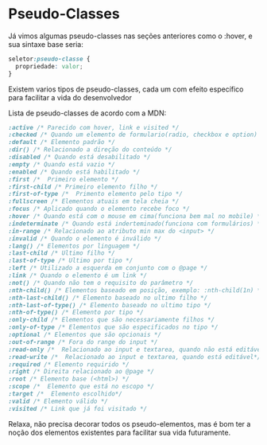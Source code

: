 # Pseudo-Classes

Já vimos algumas pseudo-classes nas seções anteriores como o :hover, e sua sintaxe base seria:

```css
seletor:pseudo-classe {
  propriedade: valor;
}
```

Existem varios tipos de pseudo-classes, cada um com efeito específico para facilitar a vida do desenvolvedor

Lista de pseudo-classes de acordo com a MDN:

```css
:active /* Parecido com hover, link e visited */
:checked /* Quando um elemento de formulario(radio, checkbox e option) estão ativos */
:default /* Elemento padrão */
:dir() /* Relacionado a direção do conteúdo */
:disabled /* Quando está desabilitado */
:empty /* Quando está vazio */
:enabled /* Quando está habilitado */
:first /*  Primeiro elemento */
:first-child /* Primeiro elemento filho */
:first-of-type /*  Primento elemento pelo tipo */
:fullscreen /* Elementos atuais em tela cheia */
:focus /* Aplicado quando o elemento recebe foco */
:hover /* Quando está com o mouse em cima(funciona bem mal no mobile) */
:indeterminate /* Quando está inderteminado(funciona com formulários) */
:in-range /* Relacionado ao atributo min max do <input> */
:invalid /* Quando o elemento é inválido */
:lang() /* Elementos por linguagem */
:last-child /* Ultimo filho */
:last-of-type /* Ultimo por tipo */
:left /* Utilizado a esquerda em conjunto com o @page */
:link /* Quando o elemento é um link */
:not() /* Quando não tem o requisito do parâmetro */
:nth-child() /* Elementos baseado em posição, exemplo: :nth-child(1n) */
:nth-last-child() /* Elemento baseado no ultimo filho */
:nth-last-of-type() /* Elemento baseado no ultimo tipo */
:nth-of-type() /* Elemento por tipo */
:only-child /* Elementos que são necessariamente filhos */
:only-of-type /* Elementos que são especificados no tipo */
:optional /* Elementos que são opcionais */
:out-of-range /* Fora do range do input */
:read-only /*  Relacionado ao input e textarea, quando não está editável*/
:read-write /*  Relacionado ao input e textarea, quando está editável*/
:required /* Elemento requirido */
:right /* Direita relacionado ao @page */
:root /* Elemento base (<html>) */
:scope /*  Elemento que está no escopo */
:target /*  Elemento escolhido*/
:valid /* Elemento válido */
:visited /* Link que já foi visitado */
```

Relaxa, não precisa decorar todos os pseudo-elementos, mas é bom ter a noção dos elementos existentes para facilitar sua vida futuramente.